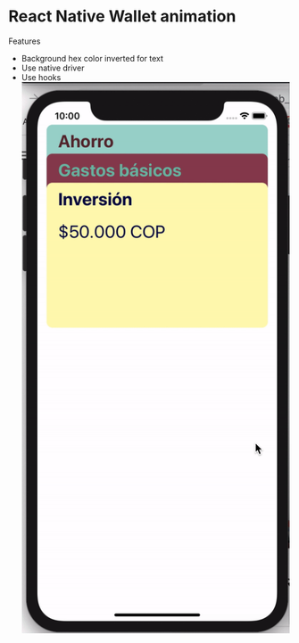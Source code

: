 # React Native Wallet animation
Features
- Background hex color inverted for text
- Use native driver
- Use hooks
![alt demo](demo.gif)